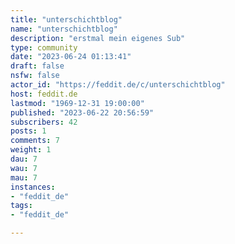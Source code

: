 ```yaml
---
title: "unterschichtblog" 
name: "unterschichtblog"
description: "erstmal mein eigenes Sub"
type: community
date: "2023-06-24 01:13:41"
draft: false
nsfw: false
actor_id: "https://feddit.de/c/unterschichtblog"
host: feddit.de
lastmod: "1969-12-31 19:00:00"
published: "2023-06-22 20:56:59"
subscribers: 42
posts: 1
comments: 7
weight: 1
dau: 7
wau: 7
mau: 7
instances:
- "feddit_de"
tags: 
- "feddit_de"

---
```

